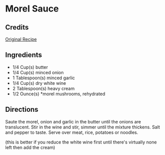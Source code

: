 # Morel Sauce 

## Credits

[Original Recipe](http://www.gourmetstore.com/recipes/OREGON_MOREL_SAUCE.html "http://www.gourmetstore.com/recipes/OREGON MOREL SAUCE.html")

## Ingredients

- 1/4 Cup(s) butter 
- 1/4 Cup(s) minced onion 
- 1 Tablespoon(s) minced garlic 
- 1/4 Cup(s) dry white wine 
- 2 Tablespoon(s) heavy cream 
- 1/2 Ounce(s) \*morel mushrooms, rehydrated

## Directions

Saute the morel, onion and garlic in the butter until the onions are translucent. Stir in the wine and stir, simmer until the mixture thickens. Salt and pepper to taste. Serve over meat, rice, potatoes or noodles.  
  
 (this is better if you reduce the white wine first until there's virtually none left then add the cream)


